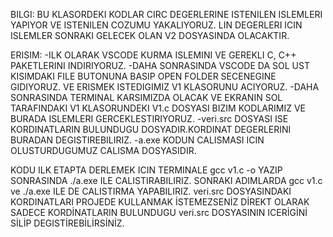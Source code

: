   
BILGI:
BU KLASORDEKI KODLAR CIRC DEGERLERINE ISTENILEN ISLEMLERI YAPIYOR VE ISTENILEN COZUMU YAKALIYORUZ.
LIN DEGERLERI ICIN ISLEMLER SONRAKI GELECEK OLAN V2 DOSYASINDA OLACAKTIR.

  ERISIM:
-ILK OLARAK VSCODE KURMA ISLEMINI VE GEREKLI C, C++ PAKETLERINI INDIRIYORUZ.
-DAHA SONRASINDA VSCODE DA SOL UST KISIMDAKI FILE BUTONUNA BASIP OPEN FOLDER SECENEGINE GIDIYORUZ.
VE ERISMEK ISTEDIGIMIZ V1 KLASORUNU ACIYORUZ.
-DAHA SONRASINDA TERMINAL KARSIMIZDA OLACAK VE EKRANIN SOL TARAFINDAKI V1 KLASORUNDEKI V1.c  DOSYASI  BIZIM KODLARIMIZ VE BURADA ISLEMLERI GERCEKLESTIRIYORUZ.
-veri.src DOSYASI ISE KORDINATLARIN BULUNDUGU DOSYADIR.KORDINAT DEGERLERINI BURADAN DEGISTIREBILIRIZ.
 -a.exe KODUN CALISMASI ICIN OLUSTURDUGUMUZ CALISMA DOSYASIDIR.

 KODU ILK ETAPTA DERLEMEK ICIN TERMINALE gcc v1.c -o YAZIP SONRASINDA ./a.exe ILE CALISTIRABILIRIZ.
 SONRAKI ADIMLARDA gcc v1.c ve ./a.exe ILE DE CALISTIRMA YAPABILIRIZ.
 veri.src DOSYASINDAKI KORDINATLARI PROJEDE KULLANMAK İSTEMEZSENİZ DİREKT OLARAK SADECE KORDİNATLARIN BULUNDUGU veri.src DOSYASININ ICERİGİNİ SİLİP DEGISTİREBİLİRSİNİZ.







 



    
